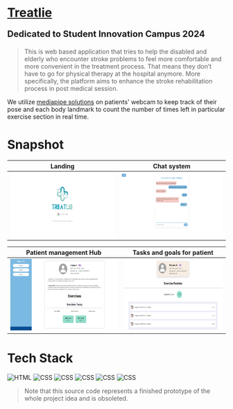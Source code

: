 # [Treatlie](https://treatlie.vercel.app/)

<p style="font-weight: bold; font-size: 20px"> Dedicated to Student Innovation Campus 2024 </p> 

>This is web based application that tries to help the disabled and elderly who encounter stroke problems to feel more comfortable and more convenient in the treatment process. That means they don’t have to go for physical therapy at the hospital anymore. More specifically, the platform aims to enhance the stroke rehabilitation process in post medical session.


We utilize [mediapipe solutions](https://ai.google.dev/edge/mediapipe/solutions/guide) on patients' webcam to keep track of their pose and each body landmark to count the number of times left in particular exercise section in real time. 

# Snapshot

<div align="center">

Landing|Chat system
:-----:|:-----:
<img src="./src/assets/snapshot/landing.png" height=150 > | <img src="./src/assets/snapshot/chat.png" height=150>

Patient management Hub | Tasks and goals for patient
:-----:|:-----:
<img src="./src/assets/snapshot/doctor.png" height=165> |<img src="./src/assets/snapshot/patient.png" height=160>

</div>


# Tech Stack

![HTML](https://img.icons8.com/?size=120&id=20909&format=png) 
![CSS](https://img.icons8.com/?size=120&id=21278&format=png)
![CSS](https://img.icons8.com/?size=120&id=108784&format=png)
![CSS](https://img.icons8.com/?size=120&id=asWSSTBrDlTW&format=png)
![CSS](https://img.icons8.com/?size=120&id=dJjTWMogzFzg&format=png)
![CSS](https://img.icons8.com/?size=120&id=62452&format=png)


> Note that this source code represents a finished prototype of the whole project idea and is obsoleted.

